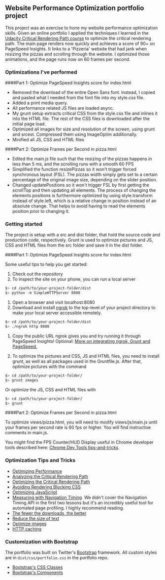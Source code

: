 ## Website Performance Optimization portfolio project

This project was an exercise to hone my website performance optimization skills. Given an online portfolio I applied the techniques I learned in the [Udacity Critical Rendering Path course](https://www.udacity.com/course/ud884) to optimize the critical rendering path. The main page renders now quickly and achieves a score of 90+ on PageSpeed Insights. It links to a 'Pizzeria' website that had jank when resizing the pizzas and scrolling through the website. I optimized those animations, and the page runs now on 60 frames per second.

### Optimizations I've performed

####Part 1: Optimize PageSpeed Insights score for index.html
* Removed the download of the entire Open Sans font. Instead, I copied and pasted what I needed from the font file into my style.css file.
* Added a print media query.
* All performance related JS files are loaded async.
* My grunt setup extracts critical CSS from the style.css file and inlines it into the HTML file. The rest of the CSS files is downloaded after the initial page load.
* Optimized all images for size and resolution of the screen, using grunt and srcest. Compressed them using ImageOptim additionally.
* Minified all JS, CSS and HTML files

####Part 2: Optimize Frames per Second in pizza.html

* Edited the main.js file such that the resizing of the pizzas happens in less than 5 ms, and the scrolling runs with a smooth 60 FPS
* Simplified the function resizePizzas so it won't trigger forced synchronous layout (FSL). The pizzas width simply gets set to a certain percentage of the original image size, depending on the slider position.
* Changed updatePositions so it won't trigger FSL by first getting the scrollTop and then updating all elements. The process of changing the elements positions is furthermore optimized by using style.transform instead of style.left, which is a relative change in position instead of an absolute change. That helps to avoid having to read the elements position prior to changing it.

### Getting started

The project is setup with a src and dist folder, that hold the source code and production code, respectively. Grunt is used to optimize pictures and JS, CSS and HTML files from the src folder and save it in the dist folder.

####Part 1: Optimize PageSpeed Insights score for index.html

Some useful tips to help you get started:

1. Check out the repository
1. To inspect the site on your phone, you can run a local server

  ```bash
  $> cd /path/to/your-project-folder/dist
  $> python -m SimpleHTTPServer 8080
  ```

1. Open a browser and visit localhost:8080
1. Download and install [ngrok](https://ngrok.com/) to the top-level of your project directory to make your local server accessible remotely.

  ``` bash
  $> cd /path/to/your-project-folder/dist
  $> ./ngrok http 8080
  ```

1. Copy the public URL ngrok gives you and try running it through PageSpeed Insights! Optional: [More on integrating ngrok, Grunt and PageSpeed.](http://www.jamescryer.com/2014/06/12/grunt-pagespeed-and-ngrok-locally-testing/)

1. To optimize the pictures and CSS, JS and HTML files, you need to install grunt, as well as all packages used in the Gruntfile.js. After that, optimize pictures with the command
  ``` bash
  $> cd /path/to/your-project-folder/
  $> grunt images
  ```
  Or optimize the JS, CSS and HTML files with 
  ``` bash
  $> cd /path/to/your-project-folder/
  $> grunt
  ```


####Part 2: Optimize Frames per Second in pizza.html

To optimize views/pizza.html, you will need to modify views/js/main.js until your frames per second rate is 60 fps or higher. You will find instructive comments in main.js. 

You might find the FPS Counter/HUD Display useful in Chrome developer tools described here: [Chrome Dev Tools tips-and-tricks](https://developer.chrome.com/devtools/docs/tips-and-tricks).


### Optimization Tips and Tricks
* [Optimizing Performance](https://developers.google.com/web/fundamentals/performance/ "web performance")
* [Analyzing the Critical Rendering Path](https://developers.google.com/web/fundamentals/performance/critical-rendering-path/analyzing-crp.html "analyzing crp")
* [Optimizing the Critical Rendering Path](https://developers.google.com/web/fundamentals/performance/critical-rendering-path/optimizing-critical-rendering-path.html "optimize the crp!")
* [Avoiding Rendering Blocking CSS](https://developers.google.com/web/fundamentals/performance/critical-rendering-path/render-blocking-css.html "render blocking css")
* [Optimizing JavaScript](https://developers.google.com/web/fundamentals/performance/critical-rendering-path/adding-interactivity-with-javascript.html "javascript")
* [Measuring with Navigation Timing](https://developers.google.com/web/fundamentals/performance/critical-rendering-path/measure-crp.html "nav timing api"). We didn't cover the Navigation Timing API in the first two lessons but it's an incredibly useful tool for automated page profiling. I highly recommend reading.
* <a href="https://developers.google.com/web/fundamentals/performance/optimizing-content-efficiency/eliminate-downloads.html">The fewer the downloads, the better</a>
* <a href="https://developers.google.com/web/fundamentals/performance/optimizing-content-efficiency/optimize-encoding-and-transfer.html">Reduce the size of text</a>
* <a href="https://developers.google.com/web/fundamentals/performance/optimizing-content-efficiency/image-optimization.html">Optimize images</a>
* <a href="https://developers.google.com/web/fundamentals/performance/optimizing-content-efficiency/http-caching.html">HTTP caching</a>

### Customization with Bootstrap
The portfolio was built on Twitter's <a href="http://getbootstrap.com/">Bootstrap</a> framework. All custom styles are in `dist/css/portfolio.css` in the portfolio repo.

* <a href="http://getbootstrap.com/css/">Bootstrap's CSS Classes</a>
* <a href="http://getbootstrap.com/components/">Bootstrap's Components</a>

